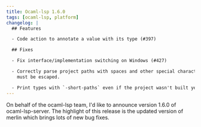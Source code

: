 ```yaml
---
title: Ocaml-lsp 1.6.0
tags: [ocaml-lsp, platform]
changelog: |
  ## Features

  - Code action to annotate a value with its type (#397)

  ## Fixes

  - Fix interface/implementation switching on Windows (#427)

  - Correctly parse project paths with spaces and other special characters that
    must be escaped.

  - Print types with `-short-paths` even if the project wasn't built yet
---
```


On behalf of the ocaml-lsp team, I'd like to announce version 1.6.0 of ocaml-lsp-server. The highlight of this release is the updated version of merlin which brings lots of new bug fixes.


